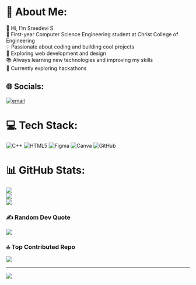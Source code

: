 # 💫 About Me:
👋 Hi, I’m Sreedevi S<br>🚀 First-year Computer Science Engineering student at Christ College of Engineering<br>💡 Passionate about coding and building cool projects<br>🔧 Exploring web development and design<br>📚 Always learning new technologies and improving my skills<br>🌱 Currently exploring hackathons


## 🌐 Socials:
[![email](https://img.shields.io/badge/Email-D14836?logo=gmail&logoColor=white)](mailto:sreedevis.dev@gmail.com) 

# 💻 Tech Stack:
![C++](https://img.shields.io/badge/c++-%2300599C.svg?style=for-the-badge&logo=c%2B%2B&logoColor=white) ![HTML5](https://img.shields.io/badge/html5-%23E34F26.svg?style=for-the-badge&logo=html5&logoColor=white) ![Figma](https://img.shields.io/badge/figma-%23F24E1E.svg?style=for-the-badge&logo=figma&logoColor=white) ![Canva](https://img.shields.io/badge/Canva-%2300C4CC.svg?style=for-the-badge&logo=Canva&logoColor=white) ![GitHub](https://img.shields.io/badge/github-%23121011.svg?style=for-the-badge&logo=github&logoColor=white)
# 📊 GitHub Stats:
![](https://github-readme-stats.vercel.app/api?username=sreedevicodes&theme=blue_navy&hide_border=false&include_all_commits=false&count_private=false)<br/>
![](https://nirzak-streak-stats.vercel.app/?user=sreedevicodes&theme=blue_navy&hide_border=false)<br/>
![](https://github-readme-stats.vercel.app/api/top-langs/?username=sreedevicodes&theme=blue_navy&hide_border=false&include_all_commits=false&count_private=false&layout=compact)

### ✍️ Random Dev Quote
![](https://quotes-github-readme.vercel.app/api?type=horizontal&theme=radical)

### 🔝 Top Contributed Repo
![](https://github-contributor-stats.vercel.app/api?username=sreedevicodes&limit=5&theme=dark&combine_all_yearly_contributions=true)

---
[![](https://visitcount.itsvg.in/api?id=sreedevicodes&icon=0&color=0)](https://visitcount.itsvg.in)

<!-- Proudly created with GPRM ( https://gprm.itsvg.in ) -->
